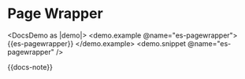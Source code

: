 # Page Wrapper

<DocsDemo as |demo|>
  <demo.example @name="es-pagewrapper">
    {{es-pagewrapper}}
  </demo.example>
  <demo.snippet @name="es-pagewrapper" />
</DocsDemo>

{{docs-note}}
